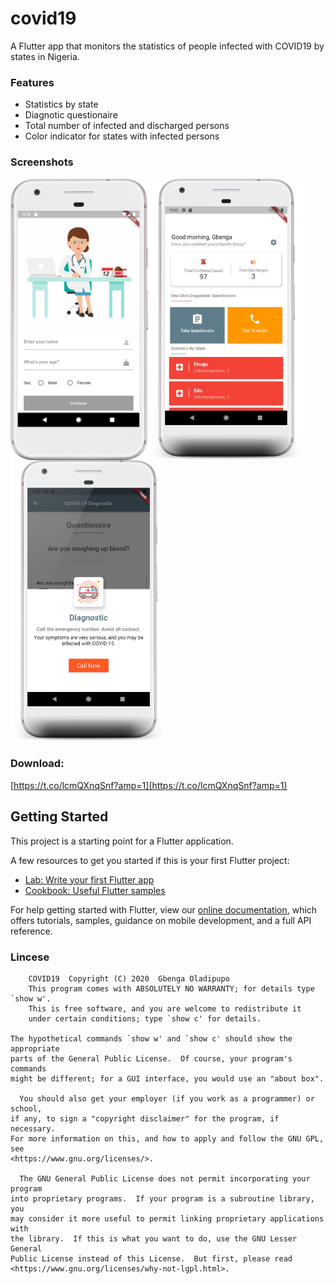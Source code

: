 # covid19

A Flutter app that monitors the statistics of people infected with COVID19 by states in Nigeria.

### Features
- Statistics by state
- Diagnotic questionaire
- Total number of infected and discharged persons
- Color indicator for states with infected persons

### Screenshots
<img align="left" src="https://github.com/devmike01/covid19/blob/master/login.png" width="220" height="450"/>
<img align="left" src="https://github.com/devmike01/covid19/blob/master/covid19app.jpg" width="250" height="450"/>
<img src="https://github.com/devmike01/covid19/blob/master/EUSA5c7XYA8LXUx.jpg" width="250" height="450"/>


### Download:
[https://t.co/lcmQXnqSnf?amp=1](https://t.co/lcmQXnqSnf?amp=1)

## Getting Started

This project is a starting point for a Flutter application.

A few resources to get you started if this is your first Flutter project:

- [Lab: Write your first Flutter app](https://flutter.dev/docs/get-started/codelab)
- [Cookbook: Useful Flutter samples](https://flutter.dev/docs/cookbook)

For help getting started with Flutter, view our
[online documentation](https://flutter.dev/docs), which offers tutorials,
samples, guidance on mobile development, and a full API reference.

### Lincese
```
    COVID19  Copyright (C) 2020  Gbenga Oladipupo
    This program comes with ABSOLUTELY NO WARRANTY; for details type `show w'.
    This is free software, and you are welcome to redistribute it
    under certain conditions; type `show c' for details.

The hypothetical commands `show w' and `show c' should show the appropriate
parts of the General Public License.  Of course, your program's commands
might be different; for a GUI interface, you would use an "about box".

  You should also get your employer (if you work as a programmer) or school,
if any, to sign a "copyright disclaimer" for the program, if necessary.
For more information on this, and how to apply and follow the GNU GPL, see
<https://www.gnu.org/licenses/>.

  The GNU General Public License does not permit incorporating your program
into proprietary programs.  If your program is a subroutine library, you
may consider it more useful to permit linking proprietary applications with
the library.  If this is what you want to do, use the GNU Lesser General
Public License instead of this License.  But first, please read
<https://www.gnu.org/licenses/why-not-lgpl.html>.

```
